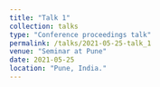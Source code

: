 ```yaml
---
title: "Talk 1"
collection: talks
type: "Conference proceedings talk"
permalink: /talks/2021-05-25-talk_1
venue: "Seminar at Pune"
date: 2021-05-25
location: "Pune, India."
---
```

